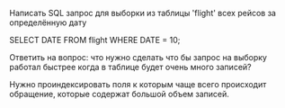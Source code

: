 Написать SQL запрос для выборки из таблицы 'flight' всех рейсов за определённую дату

SELECT DATE FROM flight
WHERE DATE = 10;

Ответить на вопрос: что нужно сделать что бы запрос на выборку работал быстрее когда в таблице будет очень много записей?

Нужно проиндексировать поля к которым чаще всего происходит обращение, которые содержат большой объем записей.

